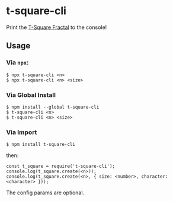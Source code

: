 # t-square-cli
Print the [T-Square Fractal](https://en.wikipedia.org/wiki/T-square_(fractal)) to the console!

## Usage
### Via `npx`:
```
$ npx t-square-cli <n>
$ npx t-square-cli <n> <size>
```

### Via Global Install
```
$ npm install --global t-square-cli
$ t-square-cli <n>
$ t-square-cli <n> <size>
```

### Via Import
```
$ npm install t-square-cli
```
then:
```
const t_square = require('t-square-cli');
console.log(t_square.create(<n>));
console.log(t_square.create(<n>, { size: <number>, character: <character> }));
```
The config params are optional.
